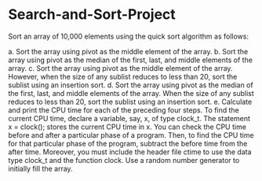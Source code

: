 # Search-and-Sort-Project
Sort an array of 10,000 elements using the quick sort algorithm as follows: 

a. Sort the array using pivot as the middle element of the array. 
b. Sort the array using pivot as the median of the first, last, and middle elements of the array. 
c. Sort the array using pivot as the middle element of the array. However, when the size of any sublist reduces to less than 20, sort the sublist using an insertion sort. 
d. Sort the array using pivot as the median of the first, last, and middle elements of the array. When the size of any sublist reduces to less than 20, sort the sublist using an insertion sort. 
e. Calculate and print the CPU time for each of the preceding four steps. To find the current CPU time, declare a variable, say, x, of type clock_t. The statement x = clock(); stores the current CPU time in x. You can check the CPU time before and after a particular phase of a program. Then, to find the CPU time for that particular phase of the program, subtract the before time from the after time. Moreover, you must include the header file ctime to use the data type clock_t and the function clock. Use a random number generator to initially fill the array.
